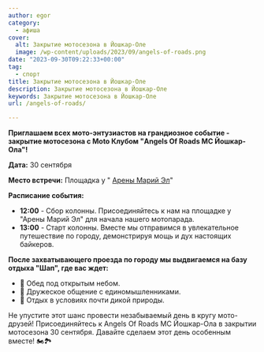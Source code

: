 ```yaml
---
author: egor
category:
  - афиша
cover:
  alt: Закрытие мотосезона в Йошкар-Оле
  image: /wp-content/uploads/2023/09/angels-of-roads.png
date: "2023-09-30T09:22:33+00:00"
tag:
  - спорт
title: Закрытие мотосезона в Йошкар-Оле
description: Закрытие мотосезона в Йошкар-Оле
keywords: Закрытие мотосезона в Йошкар-Оле
url: /angels-of-roads/

---
```

**Приглашаем всех мото\-энтузиастов на грандиозное событие \- закрытие мотосезона с Moto Клубом "Angels Of Roads MC Йошкар-Ола"!**

**Дата:** 30 сентября

**Место встречи:** Площадка у " [Арены Марий Эл](/arena-marij-el/)"

**Расписание события:**

- **12:00** \- Сбор колонны. Присоединяйтесь к нам на площадке у "Арены Марий Эл" для начала нашего мотопарада.
- **13:00** \- Старт колонны. Вместе мы отправимся в увлекательное путешествие по городу, демонстрируя мощь и дух настоящих байкеров.

**После захватывающего проезда по городу мы выдвигаемся на базу отдыха "Шап", где вас ждет:**

- 🍔 Обед под открытым небом.
- 🤝 Дружеское общение с единомышленниками.
- 🌳 Отдых в условиях почти дикой природы.

Не упустите этот шанс провести незабываемый день в кругу мото-друзей! Присоединяйтесь к Angels Of Roads MC Йошкар-Ола в закрытии мотосезона 30 сентября. Давайте сделаем этот день особенным вместе! 🏍️🏞️
